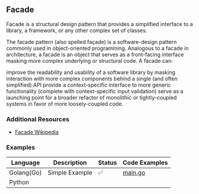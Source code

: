 ## Facade

Facade is a structural design pattern that provides a simplified interface to a library, a framework, or any other complex set of classes.

The facade pattern (also spelled façade) is a software-design pattern commonly used in object-oriented programming. Analogous to a facade in architecture, a facade is an object that serves as a front-facing interface masking more complex underlying or structural code. A facade can:

improve the readability and usability of a software library by masking interaction with more complex components behind a single (and often simplified) API
provide a context-specific interface to more generic functionality (complete with context-specific input validation)
serve as a launching point for a broader refactor of monolithic or tightly-coupled systems in favor of more loosely-coupled code.

### Additional Resources

- [Facade Wikipedia](https://en.wikipedia.org/wiki/Facade_pattern)

### Examples

| Language   | Description    | Status | Code Examples                              |
| ---------- | -------------- | ------ | ------------------------------------------ |
| Golang(Go) | Simple Example | ✅     | [main.go](./simple-example/golang/main.go) |
| Python     |                |        |                                            |
